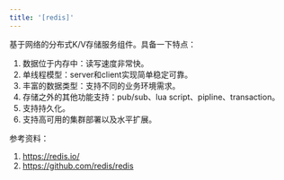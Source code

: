 ```yaml
---
title: '[redis]'
---
```


基于网络的分布式K/V存储服务组件。具备一下特点：
1. 数据位于内存中：读写速度非常快。
2. 单线程模型：server和client实现简单稳定可靠。
3. 丰富的数据类型：支持不同的业务环境需求。
4. 存储之外的其他功能支持：pub/sub、lua script、pipline、transaction。
5. 支持持久化。
6. 支持高可用的集群部署以及水平扩展。

参考资料：
1. <https://redis.io/>
2. <https://github.com/redis/redis>